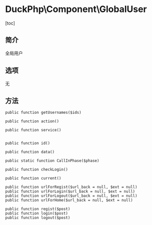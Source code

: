 # DuckPhp\Component\GlobalUser
[toc]
## 简介

全局用户

## 选项

无

## 方法

    public function getUsernames($ids)

    public function action()

    public function service()


    public function id()

    public function data()

    public static function CallInPhase($phase)

    public function checkLogin()

    public function current()

    public function urlForRegist($url_back = null, $ext = null)
    public function urlForLogin($url_back = null, $ext = null)
    public function urlForLogout($url_back = null, $ext = null)
    public function urlForHome($url_back = null, $ext = null)

    public function regist($post)
    public function login($post)
    public function logout($post)


